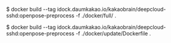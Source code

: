 $ docker build --tag idock.daumkakao.io/kakaobrain/deepcloud-sshd:openpose-preprocess -f ./docker/full/ . 




$ docker build --tag idock.daumkakao.io/kakaobrain/deepcloud-sshd:openpose-preprocess -f ./docker/update/Dockerfile .
